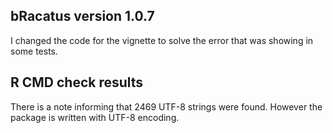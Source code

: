 ## bRacatus version 1.0.7
I changed the code for the vignette to solve the error that was showing in some tests.

## R CMD check results
There is a note informing that 2469 UTF-8 strings were found. However the package is written with UTF-8 encoding.